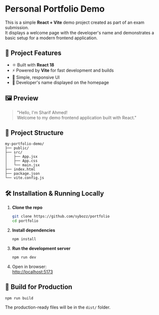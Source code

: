 # Personal Portfolio Demo

This is a simple **React + Vite** demo project created as part of an exam submission.  
It displays a welcome page with the developer's name and demonstrates a basic setup for a modern frontend application.

## 🚀 Project Features

- ⚛️ Built with **React 18**
- ⚡ Powered by **Vite** for fast development and builds
- 🎨 Simple, responsive UI
- 🧑 Developer's name displayed on the homepage

## 🖼️ Preview

> "Hello, I'm Sharif Ahmed!  
> Welcome to my demo frontend application built with React."

## 📁 Project Structure

```
my-portfolio-demo/
├── public/
├── src/
│   ├── App.jsx
│   ├── App.css
│   └── main.jsx
├── index.html
├── package.json
└── vite.config.js
```

## 🛠️ Installation & Running Locally

1. **Clone the repo**  
   ```bash
   git clone https://github.com/sybozz/portfolio
   cd portfolio
   ```

2. **Install dependencies**  
   ```bash
   npm install
   ```

3. **Run the development server**  
   ```bash
   npm run dev
   ```

4. Open in browser:  
   [http://localhost:5173](http://localhost:5173)

## 🔧 Build for Production

```bash
npm run build
```

The production-ready files will be in the `dist/` folder.
